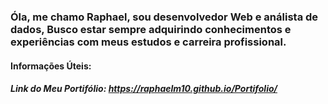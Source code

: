 ### Óla, me chamo Raphael, sou desenvolvedor Web e análista de dados, Busco estar sempre adquirindo conhecimentos e experiências com meus estudos e carreira profissional.

#### Informações Úteis:

##### Link do Meu Portifólio: https://raphaelm10.github.io/Portifolio/
